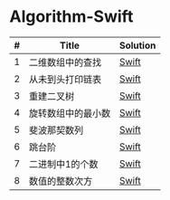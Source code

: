 # Algorithm-Swift

|  #  |   Title  |  Solution |
|----|--------|----------- |
| 1 |  二维数组中的查找  |   [Swift](./MatrixFond/MatrixFind.swift)   |
| 2 |  从未到头打印链表 |  [Swift](./PrintListFromTailToHead.swift) |
| 3 |  重建二叉树 | [Swift](./RebuildBinaryTree/RebuildBinaryTree.swift) |
| 4 |  旋转数组中的最小数 | [Swift](./FindMinimumInRotatedArray/FindMinimumInRotatedArray.swift) |
| 5 |  斐波那契数列 | [Swift](./Fibonacci/Fibonacci.swift) |
| 6 |  跳台阶 | [Swift](./JumpFloor/JumpFloor.swift) |
| 7 |  二进制中1的个数 | [Swift](./NumberOf1Bits/NumberOf1Bits.swift) |
| 8 |  数值的整数次方 | [Swift](./PowerOfBase/PowerOfBase.swift) |


